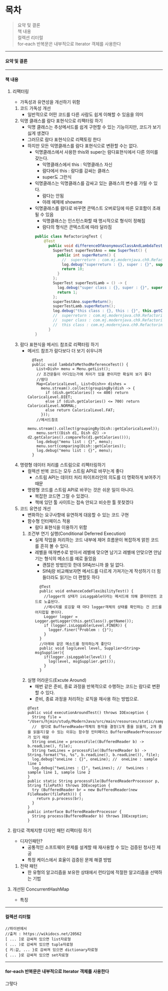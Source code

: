 # 목차

> 요약 및 결론  
> 책 내용  
> 컬렉션 리터럴  
> for-each 반복문은 내부적으로 Iterator 객체를 사용한다


---

#### 요약 및 결론

---

#### 책 내용

1.  리팩터링
    -   가독성과 유연성을 개선하기 위함
    1.  코드 가독성 개선
        -   일반적으로 어떤 코드를 다른 사람도 쉽게 이해할 수 있음을 의미
    2.  익명 클래스를 람다 표현식으로 리팩터링 하기
        -   익명 클래스는 추상메서드를 쉽게 구현할 수 있는 기능이지만, 코드가 보기싫게 생겼다
        -   그러므로 람다 표현식으로 리팩토링 한다
        -   하지만 모든 익명클래스를 람다 표현식으로 변환할 수는 없다.
            -   익명클래스에서 사용한 this와 super는 람다표현식에서 다른 의미를 갖는다.
                -   익명클래스에서 this : 익명클래스 자신
                -   람다에서 this : 람다를 감싸는 클래스
                -   super도 그런식       
            -   익명클래스는 익명클래스를 감싸고 있는 클래스의 변수를 가릴 수 있다.
                -  람다는 안됨
                -   아래 예제에 showme
            -   익명클래스를 람다로 바꾸면 콘텍스트 오버로딩에 따른 모호함이 초래될 수 있음
                -   익명클래스는 인스턴스화할 때 명시적으로 형식이 정해짐
                -   람다의 형식은 콘텍스트에 따라 달라짐 
                ~~~java
                public class RefactoringTest {
                    @Test
                      public void differenceOfAnonymousClassAndLambdaTest() {
                        SuperTest superTestAno = new SuperTest() {
                          public int superReturn() {
                            //  superreturn : com.mj.modernjava.ch9.RefactoringTest$2
                            log.debug("superreturn : {}, super : {}", super.getClass().getName(), super.toString());
                            return 10;
                          }
                        };
                        SuperTest superTestLamb = () -> {
                          log.debug("super class : {}, super : {}", super.getClass().getName(), super.toString());
                          return 1;
                        };
                        superTestAno.superReturn();
                        superTestLamb.superReturn();
                        log.debug("this class : {}, this : {}", this.getClass().getName(), this.toString());
                        //  superreturn : com.mj.modernjava.ch9.RefactoringTest$2, super : com.mj.modernjava.ch9.RefactoringTest$2@3c0be339
                        //  super class : com.mj.modernjava.ch9.RefactoringTest, super : com.mj.modernjava.ch9.RefactoringTest@15ca7889
                        //  this class : com.mj.modernjava.ch9.RefactoringTest, this : com.mj.modernjava.ch9.RefactoringTest@15ca7889
                      }
                }
                ~~~
    3.  람다 표현식을 메서드 참조로 리팩터링 하기
        -   메서드 참조가 람다보다 더 보기 쉬우니까
            ~~~
              @Test
              public void lambdaToMethodReferenceTest() {
                List<Dish> menu = Menu.getList();
                // 조건문들이 어디있는가에 차이가 있을 뿐이지만 확실히 보기 좋다
                //람다
                Map<CaloricalLevel, List<Dish>> dishes =
                  menu.stream().collect(groupingBy(dish -> {
                    if (dish.getCalories() <= 400) return CaloricalLevel.DIET;
                    else if (dish.getCalories() <= 700) return CaloricalLevel.NORMAL;
                    else return CaloricalLevel.FAT;
                  }));
                //메서드참조
                menu.stream().collect(groupingBy(Dish::getCaloricalLevel));
                menu.sort((Dish d1, Dish d2) -> d2.getCalories().compareTo(d1.getCalories()));
                log.debug("menu list : {}", menu);
                menu.sort(comparing(Dish::getCalories));
                log.debug("menu list : {}", menu);
              }
            ~~~
    4.  명령형 데이터 처리를 스트림으로 리펙터링하기
        -   컬렉션 반복 코드는 모두 스트림 API로 바꾸는게 좋다
            -   스트림 API는 데이터 처리 파이프라인의 의도를 더 명확하게 보여주기 때문
        -   명령형 코드를 스트림 API로 바꾸는 것은 쉬운 일이 아니다.
            -   복잡한 코드면 그럴 수 있겠다.
            -   책에 있던 툴 사이트는 접속 안되고 비슷한 툴 못찾겠다
    5.  코드 유연성 개선
        -   변화하는 요구사항에 유연하게 대응할 수 있는 코드 구현
        -   함수형 인터페이스 적용
            -   람다 표현식을 이용하기 위함
        1.  조건부 연기 실행(Conditional Deferred Execution)
            -   실제 작업을 처리하는 코드 내부에 제어 흐름문이 복잡하게 얽힌 코드를 흔히 볼 수 있다.
            -   레벨을 매개변수로 받아서 레벨에 맞으면 남기고 레벨에 안맞으면 안남기는 형식의 메소드를 예로 들었음
                -   괜찮은 방법인듯 한데 Slf4j쓰니까 쓸 일 없다.
                -   Slf4j랑 비교해보자면 메서드를 다르게 가져가는게 작성하기 더 힘들더라도 읽기는 더 편할듯 하다
                ~~~
                  @Test
                  public void enhanceCodeFlexibilityTest() {
                    //logger의 상태가 isLoggable이라는 메서드에 의해 클라이언트 코드로 노출된다.
                    //메시지를 로깅할 때 마다 logger객체의 상태를 확인하는 건 코드를 어지럽힐 뿐이다.
                    Logger logger = Logger.getLogger(this.getClass().getName());
                    if (logger.isLoggable(Level.FINER)) {
                      logger.finer("Problem : {}");
                    }
                  }
                  //아래와 같은 메소드를 정의하는게 좋단다
                  public void log(Level level, Supplier<String> msgSupplier){
                    if(logger.isLoggable(level)) {
                      log(level, msgSupplier.get());
                    }
                  }
                ~~~
        2.  실행 어라운드(Excute Around)
            -   매번 같은 준비, 종료 과정을 반복적으로 수행하는 코드는 람다로 변환할 수 있다.
            -   준비, 종료 과정을 처리하는 로직을 재사용 하는 방법으로.
            ~~~
            @Test
            public void executionAroundTest() throws IOException {
              String file = "/Users/hjmin/study/ModernJava/src/main/resources/static/sampleData/ch9sample.txt";
              //  람다로 BufferedReader객체의 동작을 결정(1개 줄을 읽을지, 2개 줄을 읽을지)할 수 있는 이유는 함수형 인터페이스 BufferedReaderProcessor가 있기 때문
              String oneLine = processFile((BufferedReader b) -> b.readLine(), file);
              String twoLines = processFile((BufferedReader b) -> String.format("%s, %s", b.readLine(), b.readLine()), file);
              log.debug("oneLine : {}", oneLine); //  oneLine : sample line 1
              log.debug("twoLines : {}", twoLines); //  twoLines : sample line 1, sample line 2
            }
            public static String processFile(BufferedReaderProcessor p, String filePath) throws IOException {
              try (BufferedReader br = new BufferedReader(new FileReader(filePath))) {
                return p.process(br);
              }
            }
            public interface BufferedReaderProcessor {
              String process(BufferedReader b) throws IOException;
            }
            ~~~
        
2.  람다로 객체지향 디자인 패턴 리팩터링 하기
    -   디자인패턴?
        -   공통적인 소프트웨어 문제를 설계할 때 재사용할 수 있는 검증된 청사진 제공
        -   특정 케이스에서 효율이 검증된 문제 해결 방법
    1.  전략 패턴
        -   한 유형의 알고리즘을 보유한 상태에서 런타임에 적절한 알고리즘을 선택하는 기법
        
        
3.  개선된 ConcurrentHashMap
    -   특징

---

#### 컬렉션 리터럴

```
//파이썬에서
//출처 : https://wikidocs.net/20562
[ ... ]로 감싸져 있으면 list자료형
( ... )로 감싸져 있으면 tuple자료형
{ 키:값, ... }로 감싸져 있으면 dictionary자료형
{ ... }로 감싸져 있으면 set자료형
```

---

#### for-each 반복문은 내부적으로 Iterator 객체를 사용한다

그렇다